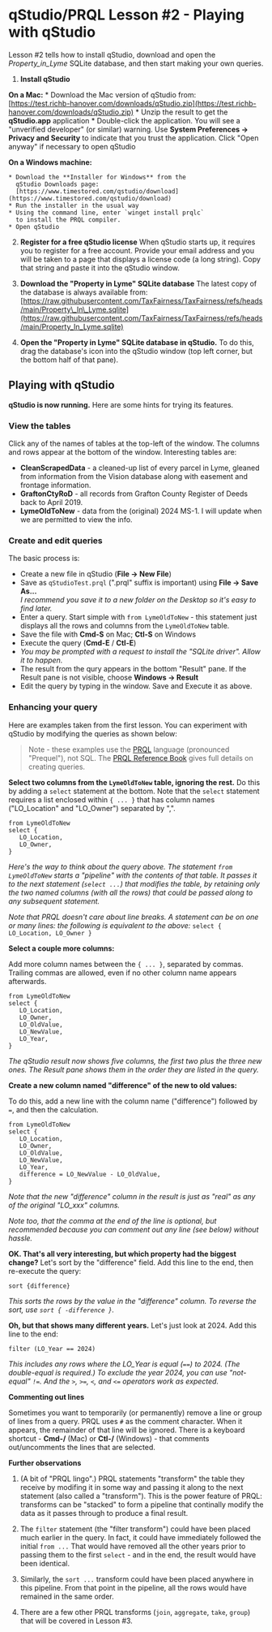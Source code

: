 # qStudio/PRQL Lesson #2 - Playing with qStudio

Lesson #2 tells how to install qStudio,
download and open the _Property\_in\_Lyme_ SQLite database,
and then start making your own queries.

1. **Install qStudio**

  **On a Mac:** 
    * Download the Mac version of qStudio from:  
      [https://test.richb-hanover.com/downloads/qStudio.zip](https://test.richb-hanover.com/downloads/qStudio.zip)
    * Unzip the result to get the **qStudio.app** application
    * Double-click the application.
      You will see a "unverified developer" (or similar) warning.
      Use **System Preferences -> Privacy and Security** to
      indicate that you trust the application.
      Click "Open anyway" if necessary to open qStudio
  
  **On a Windows machine:**
  
    * Download the **Installer for Windows** from the
      qStudio Downloads page:  
      [https://www.timestored.com/qstudio/download](https://www.timestored.com/qstudio/download)
    * Run the installer in the usual way
    * Using the command line, enter `winget install prqlc`
      to install the PRQL compiler.
    * Open qStudio

2. **Register for a free qStudio license**
  When qStudio starts up, it requires you to register for
  a free account.
  Provide your email address and you will be taken to a page
  that displays a license code (a long string).
  Copy that string and paste it into the qStudio window.
    
3. **Download the "Property in Lyme" SQLite database**
  The latest copy of the database is always available from:
  [https://raw.githubusercontent.com/TaxFairness/TaxFairness/refs/heads/main/Property\_In\_Lyme.sqlite](https://raw.githubusercontent.com/TaxFairness/TaxFairness/refs/heads/main/Property_In_Lyme.sqlite)

4. **Open the "Property in Lyme" SQLite database in qStudio.**
   To do this, drag the database's icon into the qStudio window
   (top left corner, but the bottom half of that pane).

## Playing with qStudio

**qStudio is now running.**
Here are some hints for trying its features.
  
### View the tables

Click any of the names of tables
at the top-left of the window.
The columns and rows appear at the bottom of the window.
Interesting tables are:
    
  * **CleanScrapedData** - a cleaned-up list of every parcel
    in Lyme, gleaned from information
    from the Vision database along with easement
    and frontage information.
  * **GraftonCtyRoD** - all records from Grafton County 
    Register of Deeds back to April 2019.
  * **LymeOldToNew** - data from the (original) 2024 MS-1.
    I will update when we are permitted to view the info.

### Create and edit queries

The basic process is:

  * Create a new file in qStudio (**File -> New File**)
  * Save as `qStudioTest.prql` (".prql" suffix is important)
    using **File -> Save As...**  
    _I recommend you save it to a new folder on the Desktop
    so it's easy to find later._
  * Enter a query. Start simple with `from LymeOldToNew` -
    this statement just displays all the
    rows and columns from the `LymeOldToNew` table.
  * Save the file with **Cmd-S** on Mac; **Ctl-S** on Windows
  * Execute the query (**Cmd-E** / **Ctl-E**)
  * _You may be prompted with a request to install the
    "SQLite driver". Allow it to happen._
  * The result from the qury appears in the bottom "Result" pane.
    If the Result pane is not visible,
    choose **Windows -> Result**
  * Edit the query by typing in the window.
    Save and Execute it as above.

### Enhancing your query

Here are examples taken from the first lesson.
You can experiment with qStudio by modifying the
queries as shown below:

> Note - these examples use the [PRQL](https://prql-lang.org)
> language (pronounced "Prequel"), not SQL.
> The 
> [PRQL Reference Book](https://prql-lang.org/book/)
> gives full details on creating queries.

**Select two columns from the `LymeOldToNew` table,
ignoring the rest.** 
Do this by adding a `select` statement at the bottom.
Note that the `select` statement requires a list
enclosed within `{ ... }` that has column names
("LO\_Location" and "LO\_Owner") separated by ",".

```
from LymeOldToNew
select {
   LO_Location,
   LO_Owner,
}
```

_Here's the way to think about the query above.
The statement `from LymeOldToNew` starts a "pipeline" 
with the contents of that table. 
It passes it to the next statement (`select ...`)
that modifies the table,
by retaining only the two named columns (with all the rows)
that could be passed along to any subsequent statement._

_Note that PRQL doesn't care about line breaks.
A statement can be on one or many lines:
the following is equivalent to the above:_
`select { LO_Location, LO_Owner }`

**Select a couple more columns:**

Add more column names between the `{ ... }`, separated by commas.
Trailing commas are allowed, even if no other column name
appears afterwards.

```
from LymeOldToNew
select {
   LO_Location,
   LO_Owner,
   LO_OldValue,
   LO_NewValue,
   LO_Year,
}
```

_The qStudio result now shows five columns,
the first two plus the three new ones.
The Result pane shows them in the order they are listed
in the query._

**Create a new column named "difference" of the new to old values:**

To do this, add a new line with the column name ("difference")
followed by `=`, and then the calculation.

```
from LymeOldToNew
select {
   LO_Location,
   LO_Owner,
   LO_OldValue,
   LO_NewValue,
   LO_Year,
   difference = LO_NewValue - LO_OldValue,
}
```

_Note that the new "difference" column in the result is
just as "real" as any of the original "LO\_xxx" columns._

_Note too, that the comma at the end of the line
is optional, but recommended because
you can comment out any line (see below) without hassle._

**OK. That's all very interesting, but which property had the biggest change?**
Let's sort by the "difference" field.
Add this line to the end, then re-execute the query:

```
sort {difference}
```

_This sorts the rows by the value in the "difference" column.
To reverse the sort, use `sort { -difference }`._

**Oh, but that shows many different years.**
Let's just look at 2024. Add this line to the end:

```
filter (LO_Year == 2024)
```

_This includes any rows where the LO\_Year is equal (`==`) to 2024.
(The double-equal is required.)
To exclude the year 2024, you can use "not-equal" `!=`.
And the `>`, `>=`, `<`, and `<=` operators work as expected._

**Commenting out lines**

Sometimes you want to temporarily (or permanently)
remove a line or group of lines from a query.
PRQL uses `#` as the comment character.
When it appears, the remainder of that line will be ignored.
There is a keyboard shortcut -
**Cmd-/** (Mac) or **Ctl-/** (Windows) - 
that comments out/uncomments the lines that are selected.

**Further observations**

1. (A bit of "PRQL lingo".)
  PRQL statements "transform" the table they receive
  by modifing it in some way and passing it along to
  the next statement (also called a "transform").
  This is the power feature of PRQL: transforms can be 
  "stacked" to form a pipeline that continally modify the
  data as it passes through to produce a final result.

2. The `filter` statement (the "filter transform")
  could have been placed much earlier in the query.
  In fact, it could have immediately followed the
  initial `from ...`
  That would have removed all the other years prior
  to passing them to the first `select` - and in the end,
  the result would have been identical.
  
3. Similarly, the `sort ...` transform could have been placed
  anywhere in this pipeline. 
  From that point in the pipeline,
  all the rows would have remained in the same order.
  
4. There are a few other PRQL transforms
(`join`, `aggregate`, `take`, `group`) that will be covered
in Lesson #3.

